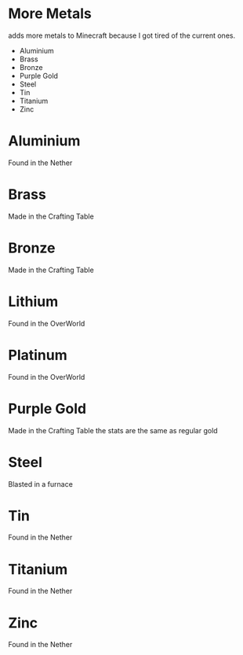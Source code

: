 # More Metals
adds more metals to Minecraft because I got tired of the current ones.

- Aluminium
- Brass
- Bronze
- Purple Gold
- Steel
- Tin
- Titanium
- Zinc

# Aluminium
Found in the Nether

# Brass
Made in the Crafting Table

# Bronze
Made in the Crafting Table

# Lithium
Found in the OverWorld

# Platinum
Found in the OverWorld

# Purple Gold
Made in the Crafting Table
the stats are the same as regular gold

# Steel
Blasted in a furnace

# Tin
Found in the Nether

# Titanium
Found in the Nether

# Zinc
Found in the Nether
